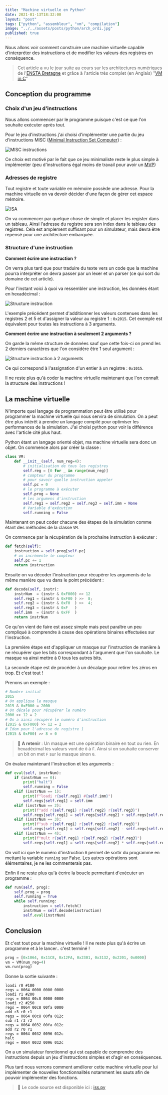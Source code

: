 ```yaml
---
title: "Machine virtuelle en Python"
date: 2021-01-13T18:32:00
layout: "post"
tags: ["python", "assembleur", "vm", "compilation"]
image: "../../assets/posts/python/arch_ordi.jpg"
published: true
---
```


Nous allons voir comment construire une machine virtuelle capable d'interpréter des instructions et de modifier les valeurs des registres en conséquence.

> Cet article a vu le jour suite au cours sur les architectures numériques de l'[ENSTA Bretagne](https://www.ensta-bretagne.fr/fr) et grâce à l'article très complet (en Anglais) "[VM in C](https://en.wikibooks.org/wiki/Creating_a_Virtual_Machine/Register_VM_in_C)"

## Conception du programme

### Choix d'un jeu d'instructions

Nous allons commencer par le programme puisque c'est ce que l'on souhaite exécuter après tout.

Pour le jeu d'instructions j'ai choisi d'implémenter une partie du jeu d'instructions MISC ([Minimal Instruction Set Computer](https://fr.wikipedia.org/wiki/Minimal_instruction_set_computer)) :

![MISC instructions](../../assets/posts/python/jeu_d-instructions_misc.png)

Ce choix est motivé par le fait que ce jeu minimaliste reste le plus simple à implémenter (peu d'instructions égal moins de travail pour avoir un [MVP](https://fr.wikipedia.org/wiki/Produit_minimum_viable))

### Adresses de registre

Tout registre et toute variable en mémoire possède une adresse. Pour la machine virtuelle on va devoir décider d'une façon de gérer cet espace mémoire.

![ISA](../../assets/posts/python/isa.png)

On va commencer par quelque chose de simple et placer les register dans un tableau. Ainsi l'adresse du registre sera son index dans le tableau des registres. Cela est amplement suffisant pour un simulateur, mais devra être repensé pour une architecture embarquée.

### Structure d'une instruction

**Comment écrire une instruction ?**

On verra plus tard que pour traduire du texte vers un code que la machine pourra interpréter on devra passer par un lexer et un parser (ce qui sort du domaine de cet article).

Pour l'instant voici à quoi va ressembler une instruction, les données étant en hexadécimal :

![Structure instruction](../../assets/posts/python/instruction.drawio.png)

L'exemple précédent permet d'additionner les valeurs contenues dans les registres 2 et 5 et d'assigner la valeur au registre 1 : `0x2015`. Cet exemple est équivalent pour toutes les instructions à 3 arguments.

**Comment écrire une instruction à seulement 2 arguments ?**

On garde la même structure de données sauf que cette fois-ci on prend les 2 derniers caractères que l'on considère être 1 seul argument :

![Structure instruction à 2 arguments](../../assets/posts/python/instruction-2-args.drawio.png)

Ce qui correspond à l'assignation d'un entier à un registre : `0x1015`.

Il ne reste plus qu'à coder la machine virtuelle maintenant que l'on connaît la structure des instructions !

## La machine virtuelle

N'importe quel langage de programmation peut être utilisé pour programmer la machine virtuelle qui nous servira de simulation. On a peut être plus intérêt à prendre un langage compilé pour optimiser les performances de la simulation. J'ai choisi python pour voir la différence avec l'article cité plus haut.

Python étant un langage orienté objet, ma machine virtuelle sera donc un objet. On commence alors par créer la classe :

```python
class VM:
    def __init__(self, num_reg=4):
        # initialisation de tous les registres
        self.reg = [0 for _ in range(num_reg)]
        # compteur du programme
        # pour savoir quelle instruction appeler
        self.pc = 0
        # le programme à exécuter
        self.prog = None
        # les argumens d'instruction
        self.reg1 = self.reg2 = self.reg3 = self.imm = None
        # Variable d'exécution
        self.running = False
```

Maintenant on peut coder chacune des étapes de la simulation comme étant des méthodes de la classe `VM`.

On commence par la récupération de la prochaine instruction à exécuter :

```python
def fetch(self):
    instruction = self.prog[self.pc]
    # on incrémente le compteur
    self.pc += 1
    return instruction
```

Ensuite on va décoder l'instruction pour récupérer les arguments de la même manière que vu dans le point précédent :

```python
def decode(self, instr):
    instrNum  = (instr & 0xF000) >> 12
    self.reg1 = (instr & 0xF00 ) >>  8;
    self.reg2 = (instr & 0xF0  ) >>  4;
    self.reg3 = (instr & 0xF   )
    self.imm  = (instr & 0xFF  )
    return instrNum
```

Ce qu'on vient de faire est assez simple mais peut paraître un peu compliqué à comprendre à cause des opérations binaires effectuées sur l'instruction.

La première étape est d'appliquer un masque sur l'instruction de manière à ne récupérer que les bits correspondant à l'argument que l'on souhaite. Le masque va ainsi mettre à 0 tous les autres bits.

La seconde étape est de procéder à un décalage pour retirer les zéros en trop. Et c'est tout !

Prenons un exemple :

```python
# Nombre initial
2015
# On applique le masque
2015 & 0xF000 = 2000
# On décale pour récupérer le numéro
2000 >> 12 = 2
# On a ainsi récupéré le numéro d'instruction
(2015 & 0xF000) >> 12 = 2
# Idem pour l'adresse de registre 1
(2015 & 0xF00) >> 8 = 0
```

> 📝 **A retenir** : Un masque est une opération binaire en tout ou rien. En hexadécimal les valeurs vont de `0` à `F`. Ainsi si on souhaite conserver un bit on met `F` sur le masque sinon `0`.

On évalue maintenant l'instruction et les arguments :

```python
def eval(self, instrNum):
    if (instrNum == 0):
        print("halt")
        self.running = False
    elif (instrNum == 1):
        print(f"loadi r{self.reg1} #{self.imm}")
        self.regs[self.reg1] = self.imm
    elif (instrNum == 2):
        print(f"add r{self.reg1} r{self.reg2} r{self.reg3}")
        self.regs[self.reg1] = self.regs[self.reg2] + self.regs[self.reg3]
    elif (instrNum == 3):
        print(f"sub r{self.reg1} r{self.reg2} r{self.reg3}")
        self.regs[self.reg1] = self.regs[self.reg2] - self.regs[self.reg3]
    elif (instrNum == 4):
        print(f"mult r{self.reg1} r{self.reg2} r{self.reg3}")
        self.regs[self.reg1] = self.regs[self.reg2] * self.regs[self.reg3]
```

On voit ici que le numéro d'instruction `0` permet de sortir du programme en mettant la variable `running` sur False. Les autres opérations sont élémentaires, je ne les commenterais pas.

Enfin il ne reste plus qu'à écrire la boucle permettant d'exécuter un programme :

```python
def run(self, prog):
    self.prog = prog
    self.running = True
    while self.running:
        instruction = self.fetch()
        instrNum = self.decode(instruction)
        self.eval(instrNum)
```

## Conclusion

Et c'est tout pour la machine virtuelle ! Il ne reste plus qu'à écrire un programme et à le lancer.. c'est terminé !

```python
prog = [0x1064, 0x11C8, 0x12FA, 0x2301, 0x3132, 0x2201, 0x0000]
vm = VM(num_reg=4)
vm.run(prog)
```

Donne la sortie suivante :

```
loadi r0 #100
regs = 0064 0000 0000 0000
loadi r1 #200
regs = 0064 00c8 0000 0000
loadi r2 #250
regs = 0064 00c8 00fa 0000
add r3 r0 r1
regs = 0064 00c8 00fa 012c
sub r1 r3 r2
regs = 0064 0032 00fa 012c
add r2 r0 r1
regs = 0064 0032 0096 012c
halt
regs = 0064 0032 0096 012c
```

On a un simulateur fonctionnel qui est capable de comprendre des instructions depuis un jeu d'instructions simples et d'agir en conséquences.

Plus tard nous verrons comment améliorer cette machine virtuelle pour lui implémenter de nouvelles fonctionnalités notamment les sauts afin de pouvoir implémenter des fonctions.

> 🐍 Le code source est disponible ici : [iss.py](../../assets/posts/python/iss.py)
